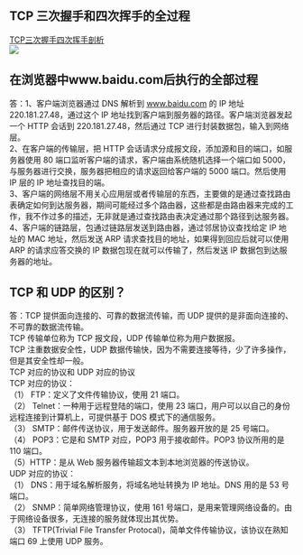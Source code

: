## TCP 三次握手和四次挥手的全过程   
[TCP三次握手四次挥手剖析](https://blog.csdn.net/tengxy_cloud/article/details/52329141)  
![](https://github.com/desiress/Learn-Notes/blob/master/docs/image/TCP%E7%8A%B6%E6%80%81%E8%A3%85%E6%8D%A2.jpg) 

## 在浏览器中www.baidu.com后执行的全部过程

答：1、客户端浏览器通过 DNS 解析到 www.baidu.com 的 IP 地址 220.181.27.48，通过这个 IP 地址找到客户端到服务器的路径。客户端浏览器发起一个 HTTP 会话到 220.181.27.48，然后通过 TCP 进行封装数据包，输入到网络层。  
2、在客户端的传输层，把 HTTP 会话请求分成报文段，添加源和目的端口，如服务器使用 80 端口监听客户端的请求，客户端由系统随机选择一个端口如 5000，与服务器进行交换，服务器把相应的请求返回给客户端的 5000 端口。然后使用 IP 层的 IP 地址查找目的端。  
3、客户端的网络层不用关心应用层或者传输层的东西，主要做的是通过查找路由表确定如何到达服务器，期间可能经过多个路由器，这些都是由路由器来完成的工作，我不作过多的描述，无非就是通过查找路由表决定通过那个路径到达服务器。  
4、客户端的链路层，包通过链路层发送到路由器，通过邻居协议查找给定 IP 地址的 MAC 地址，然后发送 ARP 请求查找目的地址，如果得到回应后就可以使用 ARP 的请求应答交换的 IP 数据包现在就可以传输了，然后发送 IP 数据包到达服务器的地址。  

## TCP 和 UDP 的区别？

答：TCP 提供面向连接的、可靠的数据流传输，而 UDP 提供的是非面向连接的、不可靠的数据流传输。  
TCP 传输单位称为 TCP 报文段，UDP 传输单位称为用户数据报。  
TCP 注重数据安全性，UDP 数据传输快，因为不需要连接等待，少了许多操作，但是其安全性却一般。  
TCP 对应的协议和 UDP 对应的协议  
TCP 对应的协议：  
（1） FTP：定义了文件传输协议，使用 21 端口。  
（2） Telnet：一种用于远程登陆的端口，使用 23 端口，用户可以以自己的身份远程连接到计算机上，可提供基于 DOS 模式下的通信服务。  
（3） SMTP：邮件传送协议，用于发送邮件。服务器开放的是 25 号端口。  
（4） POP3：它是和 SMTP 对应，POP3 用于接收邮件。POP3 协议所用的是 110 端口。  
（5）HTTP：是从 Web 服务器传输超文本到本地浏览器的传送协议。  
UDP 对应的协议：  
（1） DNS：用于域名解析服务，将域名地址转换为 IP 地址。DNS 用的是 53 号端口。  
（2） SNMP：简单网络管理协议，使用 161 号端口，是用来管理网络设备的。由于网络设备很多，无连接的服务就体现出其优势。  
（3） TFTP(Trivial File Transfer Protocal)，简单文件传输协议，该协议在熟知端口 69 上使用 UDP 服务。  
